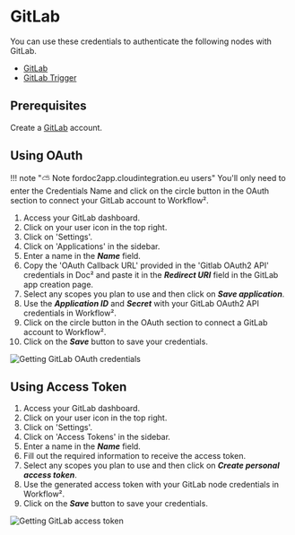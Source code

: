# GitLab

You can use these credentials to authenticate the following nodes with GitLab.
- [GitLab](/workflow/integrations/nodes/n8n-nodes-base.gitlab/)
- [GitLab Trigger](/workflow/integrations/trigger-nodes/n8n-nodes-base.gitlabTrigger/)

## Prerequisites

Create a [GitLab](https://gitlab.com/) account.

## Using OAuth

!!! note "⛅️ Note fordoc2app.cloudintegration.eu users"
    You'll only need to enter the Credentials Name and click on the circle button in the OAuth section to connect your GitLab account to Workflow².


1. Access your GitLab dashboard.
2. Click on your user icon in the top right.
3. Click on 'Settings'.
4. Click on 'Applications' in the sidebar.
5. Enter a name in the ***Name*** field.
6. Copy the 'OAuth Callback URL' provided in the 'Gitlab OAuth2 API' credentials in Doc² and paste it in the ***Redirect URI*** field in the GitLab app creation page.
7. Select any scopes you plan to use and then click on ***Save application***.
8. Use the ***Application ID*** and ***Secret*** with your GitLab OAuth2 API credentials in Workflow².
9. Click on the circle button in the OAuth section to connect a GitLab account to Workflow².
10. Click on the ***Save*** button to save your credentials.

![Getting GitLab OAuth credentials](/_images/integrations/credentials/gitlab/using-oauth.gif)


## Using Access Token

1. Access your GitLab dashboard.
2. Click on your user icon in the top right.
3. Click on 'Settings'.
4. Click on 'Access Tokens' in the sidebar.
5. Enter a name in the ***Name*** field.
6. Fill out the required information to receive the access token.
7. Select any scopes you plan to use and then click on ***Create personal access token***.
8. Use the generated access token with your GitLab node credentials in Workflow².
9. Click on the ***Save*** button to save your credentials.

![Getting GitLab access token](/_images/integrations/credentials/gitlab/using-access-token.gif)
